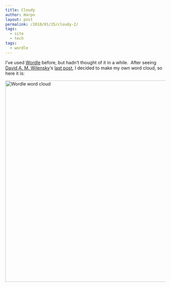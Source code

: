 ```yaml
---
title: Cloudy
author: Harpo
layout: post
permalink: /2010/01/25/cloudy-2/
tags:
  - site
  - tech
tags:
  - wordle
---
```

I&#8217;ve used <a href="http://www.wordle.net/" target="_blank">Wordle</a> before, but hadn&#8217;t thought of it in a while.  After seeing <a href="http://davidsaysthings.wordpress.com/" target="_blank">David A. M. Wilensky</a>&#8216;s <a href="http://davidsaysthings.wordpress.com/2010/01/23/what-i-write-about-apparently/" target="_blank">last post</a>, I decided to make my own word cloud, so here it is:

[<img class="size-large wp-image-1731 alignleft" title="wordle" src="http://harpojaeger.github.io/assets/media/wp-content/uploads/2010/01/wordle-1024x790.gif" alt="Wordle word cloud" width="819" height="632" />][1]

 [1]: http://harpojaeger.github.io/assets/media/wp-content/uploads/2010/01/wordle.gif